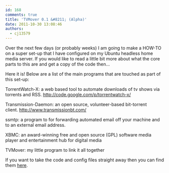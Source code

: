 ```yaml
---
id: 168
comments: true
title: 'TVMover 0.1 &#8211; (Alpha)'
date: 2011-10-30 13:08:46 
authors:
  - cj13579
---
```

Over the next few days (or probably weeks) I am going to make a HOW-TO on a super set-up that I have configured on my Ubuntu headless home media server. If you would like to read a little bit more about what the core parts to this are and get a copy of the code then&#8230;<!-- more -->

Here it is! Below are a list of the main programs that are touched as part of this set-up:

TorrentWatch-X: a web based tool to automate downloads of tv shows via torrents and RSS. <http://code.google.com/p/torrentwatch-x/>

Transmission-Daemon: an open source, volunteer-based bit-torrent client. <http://www.transmissionbt.com/>

ssmtp: a program to for forwarding automated email off your machine and to an external email address.

XBMC: an award-winning free and open source (GPL) software media player and entertainment hub for digital media

TVMover: my little program to link it all together

If you want to take the code and config files straight away then you can find them [here](http://104.196.105.206/wp-content/uploads/2011/10/tvmover.zip).
